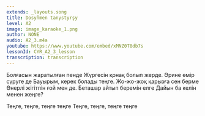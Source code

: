 ```yaml
---
extends: _layouts.song
title: Dosyñmen tanystyrşy
level: A2
image: image_karaoke_1.png
author: NONE
audio: A2_3.m4a
youtube: https://www.youtube.com/embed/xMNZ0T8db7s
lessonId: CYR_A2_3_lesson
transcription: transcription 
---
```

Болғасын жаратылған пенде
Жүргесін қонақ болып жерде.
Әрине өмір сүруге де
Бауырым, керек болады теңге.
Жо-жо-жоқ қарызға сен берме
Өнерлі жігітпін ғой мен де.
Беташар айтып беремін елге
Дайын ба келін менен жеңге?

Теңге, теңге, теңге теңге
Теңге, теңге, теңге теңге